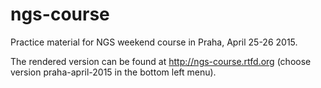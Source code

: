 ngs-course
==========

Practice material for NGS weekend course in Praha, April 25-26 2015. 

The rendered version can be found at http://ngs-course.rtfd.org 
(choose version praha-april-2015 in the bottom left menu).
